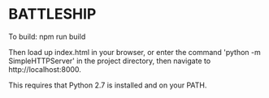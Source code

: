 # BATTLESHIP

To build: npm run build

Then load up index.html in your browser, or enter the command 'python -m SimpleHTTPServer' in the project directory, then navigate to http://localhost:8000.

This requires that Python 2.7 is installed and on your PATH.
